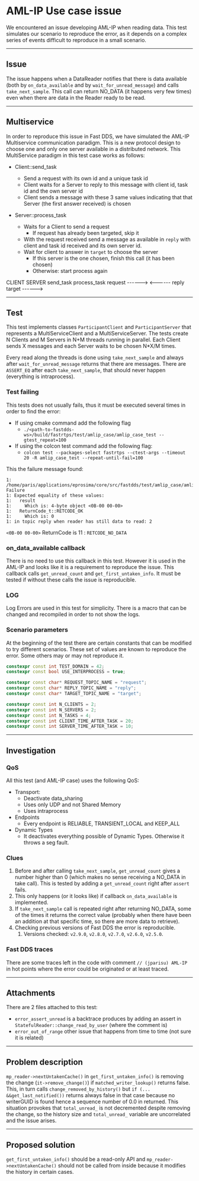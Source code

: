 # AML-IP Use case issue

We encountered an issue developing AML-IP when reading data.
This test simulates our scenario to reproduce the error, as it depends on a complex series of events difficult to reproduce in a small scenario.

---

## Issue

The issue happens when a DataReader notifies that there is data available (both by `on_data_available` and by `wait_for_unread_message`) and calls `take_next_sample`.
This call can return NO_DATA (it happens very few times) even when there are data in the Reader ready to be read.

---

## Multiservice

In order to reproduce this issue in Fast DDS, we have simulated the AML-IP Multiservice communication paradigm.
This is a new protocol design to choose one and only one server available in a distributed network.
This MultiService paradigm in this test case works as follows:

* Client::send_task
  * Send a request with its own id and a unique task id
  * Client waits for a Server to reply to this message with client id, task id and the own server id
  * Client sends a message with these 3 same values indicating that that Server (the first answer received) is chosen

* Server::process_task
  * Waits for a Client to send a request
    * If request has already been targeted, skip it
  * With the request received send a message as available in `reply` with client and task id received and its own server id.
  * Wait for client to answer in `target` to choose the server
    * If this server is the one chosen, finish this call (it has been chosen)
    * Otherwise: start process again

CLIENT                  SERVER
send_task               process_task
 request    ------>
            <------     reply
 target     ------>

---

## Test

This test implements classes `ParticipantClient` and `ParticipantServer` that represents a MultiServiceClient and a MultiServiceServer.
The tests create N Clients and M Servers in N+M threads running in parallel.
Each Client sends X messages and each Server waits to be chosen N*X/M times.

Every read along the threads is done using `take_next_sample` and always after `wait_for_unread_message` returns that there are messages.
There are `ASSERT_EQ` after each `take_next_sample`, that should never happen (everything is intraprocess).

### Test failing

This tests does not usually fails, thus it must be executed several times in order to find the error:

* If using cmake command add the following flag
  * `./<path-to-fastdds-ws>/build/fastrtps/test/amlip_case/amlip_case_test --gtest_repeat=100`
* If using the colcon test command add the following flag:
  * `colcon test --packages-select fastrtps --ctest-args --timeout 20 -R amlip_case_test --repeat-until-fail=100`

This the failure message found:

```log
1: /home/paris/applications/eprosima/core/src/fastdds/test/amlip_case/amlip_case.cpp:228: Failure
1: Expected equality of these values:
1:   result
1:     Which is: 4-byte object <0B-00 00-00>
1:   ReturnCode_t::RETCODE_OK
1:     Which is: 0
1: in topic reply when reader has still data to read: 2
```

`<0B-00 00-00>` ReturnCode is 11 : `RETCODE_NO_DATA`

### on_data_available callback

There is no need to use this callback in this test. However it is used in the AML-IP and looks like it is a requirement to reproduce the issue.
This callback calls `get_unread_count` and `get_first_untaken_info`.
It must be tested if without these calls the issue is reproducible.

### LOG

Log Errors are used in this test for simplicity.
There is a macro that can be changed and recompiled in order to not show the logs.

### Scenario parameters

At the beginning of the test there are certain constants that can be modified to try different scenarios.
These set of values are known to reproduce the error. Some others may or may not reproduce it.

```cpp
constexpr const int TEST_DOMAIN = 42;
constexpr const bool USE_INTERPROCESS = true;

constexpr const char* REQUEST_TOPIC_NAME = "request";
constexpr const char* REPLY_TOPIC_NAME = "reply";
constexpr const char* TARGET_TOPIC_NAME = "target";

constexpr const int N_CLIENTS = 2;
constexpr const int N_SERVERS = 2;
constexpr const int N_TASKS = 4;
constexpr const int CLIENT_TIME_AFTER_TASK = 20;
constexpr const int SERVER_TIME_AFTER_TASK = 10;
```

---

## Investigation

### QoS

All this test (and AML-IP case) uses the following QoS:

* Transport:
  * Deactivate data_sharing
  * Uses only UDP and not Shared Memory
  * Uses intraprocess
* Endpoints
  * Every endpoint is RELIABLE, TRANSIENT_LOCAL and KEEP_ALL
* Dynamic Types
  * It deactivates everything possible of Dynamic Types. Otherwise it throws a seg fault.

### Clues

1. Before and after calling `take_next_sample`, `get_unread_count` gives a number higher than 0 (which makes no sense receiving a NO_DATA in take call). This is tested by adding a `get_unread_count` right after `assert` fails.
1. This only happens (or it looks like) if callback `on_data_available` is implemented.
1. If `take_next_sample` call is repeated right after returning NO_DATA, some of the times it returns the correct value (probably when there have been an addition at that specific time, so there are more data to retrieve).
1. Checking previous versions of Fast DDS the error is reproducible.
    1. Versions checked: `v2.9.0`, `v2.8.0`, `v2.7.0`, `v2.6.0`, `v2.5.0`.

### Fast DDS traces

There are some traces left in the code with comment `// (jparisu) AML-IP` in hot points where the error could be originated or at least traced.

---

## Attachments

There are 2 files attached to this test:

* `error_assert_unread` is a backtrace produces by adding an assert in `StatefulReader::change_read_by_user` (where the comment is)
* `error_out_of_range` other issue that happens from time to time (not sure it is related)

---

## Problem description

`mp_reader->nextUntakenCache()` in `get_first_untaken_info()` is removing the change (`it->remove_change()`) if `matched_writer_lookup()` returns false. This, in turn calls `change_removed_by_history()` but `if (... &&get_last_notified())` returns always false in that case because no writerGUID is found hence a sequence number of 0.0 in returned. This situation provokes that `total_unread_` is not decremented despite removing the change, so the history size and `total_unread_` variable are uncorrelated and the issue arises.

---

## Proposed solution

`get_first_untaken_info()` should be a read-only API and `mp_reader->nextUntakenCache()` should not be called from inside because it modifies the history in certain cases.

